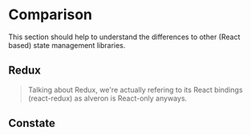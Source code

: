 # Comparison

This section should help to understand the differences to other (React based) state management libraries.

## Redux

> Talking about Redux, we're actually refering to its React bindings (react-redux) as alveron is React-only anyways.

## Constate
